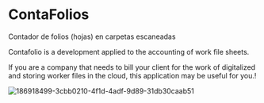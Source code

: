 # ContaFolios
Contador de folios (hojas) en carpetas escaneadas

Contafolio is a development applied to the accounting of work file sheets.

If you are a company that needs to bill your client for the work of digitalized and storing worker files in the cloud, this application may be useful for you.!

![186918499-3cbb0210-4f1d-4adf-9d89-31db30caab51](https://github.com/normanagudelo/ContaFolios/assets/63974062/771f235c-5a44-4e6d-ad88-7fd54dc895dd)
